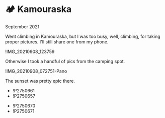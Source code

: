 # 🏕️ Kamouraska
September 2021

Went climbing in Kamouraska, but I was too busy, well, climbing, for
taking proper pictures. I'll still share one from my phone.

!IMG_20210908_123759

Otherwise I took a handful of pics from the camping spot.

!IMG_20210908_072751-Pano

The sunset was pretty epic there.

<div class="slide">

* !P2750661
* !P2750657

</div>

<div class="slide">

* !P2750670
* !P2750671

</div>

